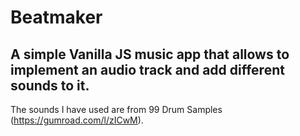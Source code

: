 # Beatmaker

## A simple Vanilla JS music app that allows to implement an audio track and add different sounds to it.

The sounds I have used are from 99 Drum Samples (https://gumroad.com/l/zICwM).
